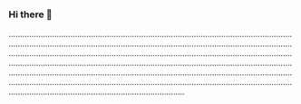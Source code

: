 ### Hi there 👋

.....................................................................................................................................................................................................................................................................................................................................................................................................................................................................................................................................................................................................................................................................................................................................................................................................................................................